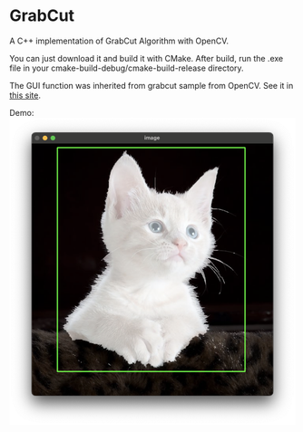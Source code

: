 # GrabCut
A C++ implementation of GrabCut Algorithm with OpenCV.

You can just download it and build it with CMake. After build, run the .exe file in your 
cmake-build-debug/cmake-build-release directory.

The GUI function was inherited from grabcut sample from OpenCV.
See it in [this site](https://docs.opencv.org/3.4/d8/d83/tutorial_py_grabcut.html).

Demo:
![demo](pic/image.png)
